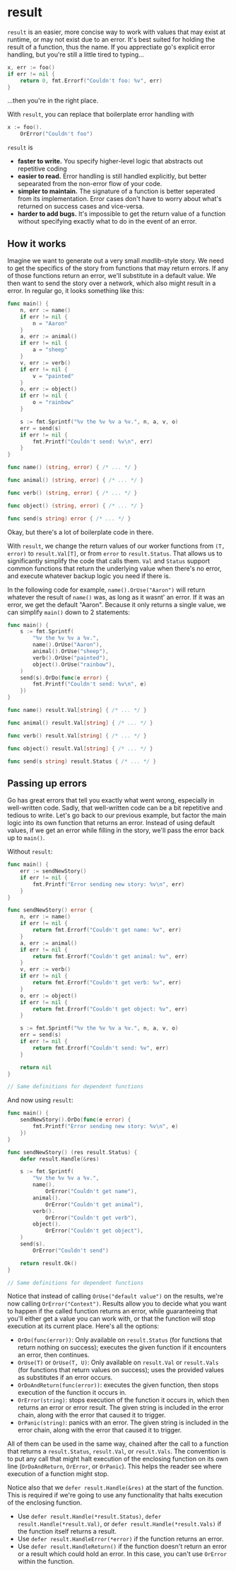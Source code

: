 # result

`result` is an easier, more concise way to work with values that may exist at runtime, or may not exist due to an error.
It's best suited for holding the result of a function, thus the name. If you apprectiate go's explicit error handling,
but you're still a little tired to typing...
```go
x, err := foo()
if err != nil {
    return 0, fmt.Errorf("Couldn't foo: %v", err)
}
```
...then you're in the right place.

With `result`, you can replace that boilerplate error handling with 
```go
x := foo().
    OrError("Couldn't foo")
```

`result` is
* **faster to write.** You specify higher-level logic that abstracts out repetitive coding
* **easier to read.** Error handling is still handled explicitly, but better sepearated from the non-error flow of your
  code.
* **simpler to maintain.** The signature of a function is better seperated from its implementation. Error cases don't
  have to worry about what's returned on success cases and vice-versa.
* **harder to add bugs.** It's impossible to get the return value of a function without specifying exactly what to do in
  the event of an error.

## How it works

Imagine we want to generate out a very small *madlib*-style story. We need to get the specifics of the story from
functions that may return errors. If any of those functions return an error, we'll substitute in a default value. We
then want to send the story over a network, which also might result in a error. In regular go, it looks something like
this:

```go
func main() {
    n, err := name()
    if err != nil {
        n = "Aaron"
    }
    a, err := animal()
    if err != nil {
        a = "sheep"
    }
    v, err := verb()
    if err != nil {
        v = "painted"
    }
    o, err := object()
    if err != nil {
        o = "rainbow"
    }

    s := fmt.Sprintf("%v the %v %v a %v.", n, a, v, o)
    err = send(s)
    if err != nil {
        fmt.Printf("Couldn't send: %v\n", err)
    }
}

func name() (string, error) { /* ... */ }

func animal() (string, error) { /* ... */ }

func verb() (string, error) { /* ... */ }

func object() (string, error) { /* ... */ }

func send(s string) error { /* ... */ }
```

Okay, but there's a lot of boilerplate code in there.

With `result`, we change the return values of our worker functions from `(T, error)` to `result.Val[T]`, or from `error`
to `result.Status`. That allows us to significantly simplify the code that calls them. `Val` and `Status` support common
functions that return the underlying value when there's no error, and execute whatever backup logic you need if there
is.

In the following code for example, `name().OrUse("Aaron")` will return whatever the result of `name()` was, as long as
it wasnt' an error. If it was an error, we get the default "Aaron". Because it only returns a single value, we can
simplify `main()` down to 2 statements:

```go
func main() {
    s := fmt.Sprintf(
        "%v the %v %v a %v.",
        name().OrUse("Aaron"),
        animal().OrUse("sheep"),
        verb().OrUse("painted"),
        object().OrUse("rainbow"),
    )
    send(s).OrDo(func(e error) {
        fmt.Printf("Couldn't send: %v\n", e)
    })
}

func name() result.Val[string] { /* ... */ }

func animal() result.Val[string] { /* ... */ }

func verb() result.Val[string] { /* ... */ }

func object() result.Val[string] { /* ... */ }

func send(s string) result.Status { /* ... */ }
```

## Passing up errors

Go has great errors that tell you exactly what went wrong, especially in well-written code. Sadly, that well-written
code can be a bit repetitive and tedious to write. Let's go back to our previous example, but factor the main logic into
its own function that returns an error. Instead of using default values, if we get an error while filling in the story,
we'll pass the error back up to `main()`.

Without `result`:

```go
func main() {
    err := sendNewStory()
    if err != nil {
        fmt.Printf("Error sending new story: %v\n", err)
    }
}

func sendNewStory() error {
    n, err := name()
    if err != nil {
        return fmt.Errorf("Couldn't get name: %v", err)
    }
    a, err := animal()
    if err != nil {
        return fmt.Errorf("Couldn't get animal: %v", err)
    }
    v, err := verb()
    if err != nil {
        return fmt.Errorf("Couldn't get verb: %v", err)
    }
    o, err := object()
    if err != nil {
        return fmt.Errorf("Couldn't get object: %v", err)
    }

    s := fmt.Sprintf("%v the %v %v a %v.", n, a, v, o)
    err = send(s)
    if err != nil {
        return fmt.Errorf("Couldn't send: %v", err)
    }

    return nil
}

// Same definitions for dependent functions
```

And now using `result`:

```go
func main() {
    sendNewStory().OrDo(func(e error) {
        fmt.Printf("Error sending new story: %v\n", e)
    })
}

func sendNewStory() (res result.Status) {
    defer result.Handle(&res)

    s := fmt.Sprintf(
        "%v the %v %v a %v.",
        name().
            OrError("Couldn't get name"),
        animal().
            OrError("Couldn't get animal"),
        verb().
            OrError("Couldn't get verb"),
        object().
            OrError("Couldn't get object"),
    )
    send(s).
        OrError("Couldn't send")

    return result.Ok()
}

// Same definitions for dependent functions
```

Notice that instead of calling `OrUse("default value")` on the results, we're now calling `OrError("Context")`. Results
allow you to decide what you want to happen if the called function returns an error, while guaranteeing that you'll
either get a value you can work with, or that the function will stop execution at its current place. Here's all the
options:
* `OrDo(func(error))`: Only available on `result.Status` (for functions that return nothing on success); executes the
  given function if it encounters an error, then continues.
* `OrUse(T)` or `OrUse(T, U)`: Only available on `result.Val` or `result.Vals` (for functions that return values on
  success); uses the provided values as substitutes if an error occurs.
* `OrDoAndReturn(func(error))`: executes the given function, then stops execution of the function it occurs in.
* `OrError(string)`: stops execution of the function it occurs in, which then returns an error or error result. The
  given string is included in the error chain, along with the error that caused it to trigger.
* `OrPanic(string)`: panics with an error. The given string is included in the error chain, along with the error that
  caused it to trigger.

All of them can be used in the same way, chained after the call to a function that returns a `result.Status`,
`result.Val`, or `result.Vals`. The convention is to put any call that might halt execution of the enclosing function on
its own line (`OrDoAndReturn`, `OrError`, or `OrPanic`). This helps the reader see where execution of a function might
stop.

Notice also that we `defer result.Handle(&res)` at the start of the function. This is required if we're going to use any
functionality that halts execution of the enclosing function.
* Use `defer result.Handle(*result.Status)`, `defer result.Handle(*result.Val)`, or `defer result.Handle(*result.Vals)`
  if the function itself returns a result.
* Use `defer result.HandleError(*error)` if the function returns an error.
* Use `defer result.HandleReturn()` if the function doesn't return an error or a result which could hold an error. In
  this case, you can't use `OrError` within the function.